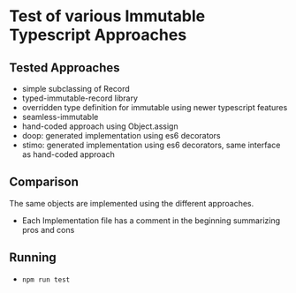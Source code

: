 # Test of various Immutable Typescript Approaches

## Tested Approaches 
* simple subclassing of Record
* typed-immutable-record library
* overridden type definition for immutable using newer typescript features
* seamless-immutable
* hand-coded approach using Object.assign
* doop: generated implementation using es6 decorators
* stimo: generated implementation using es6 decorators, same interface as hand-coded approach

## Comparison
The same objects are implemented using the different approaches.
* Each Implementation file has a comment in the beginning summarizing pros and cons

## Running

* `npm run test`
 
